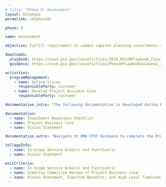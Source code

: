 ```yaml
---
# title: "Phase 0: Assessment"
layout: m3/phase
permalink: /m3phase0/

phase: 0

name: Assessment

objective: Fulfill requirement to submit capital planning investments through Capital Planning and Investment Control (CPIC) process with required additional information.

downloads:
  playbook: https://ussm.gsa.gov//assets/files/2018_M3%20Playbook_Final_Phase%200.pdf
  guidance: https://ussm.gsa.gov//assets/files/Phase0PlaybookGuidance_10.05.18FINAL.pdf

activities:
  programManagement:
    - name: Define Vision
      responsibleParty: customer
    - name: Develop Project Business Case
      responsibleParty: customer

documentation_intro: "The following documentation is developed during Phase 0, follows Federal CPIC requirements, and is used to inform a review, if necessary. Agencies should follow CPIC guidance to develop these outputs. Agencies purchasing transaction processing services only will identify relevant activities and examples for their project using the M3 Services Tailoring Guide."

documentation:
  - name: Investment Readiness Checklist
  - name: Project Business Case
  - name: Vision Statement

documentation_outro: "Navigate to OMB CPIC Guidance to complete the Project Business Case by clicking <a href='https://www.google.com/url?q=https://www.whitehouse.gov/wp-content/uploads/2018/06/fy-2020-it-budget-guidance.pdf&sa=D&source=hangouts&ust=1556303168003000&usg=AFQjCNFfUa_kCwa-W4t9gb3CHJQrQLIYSw'>here</a>."

tollageInfo:
  - name: In-Scope Service Area(s) and Function(s)
  - name: Vision Statement

exitCriteria:
  - name: In-Scope Service Area(s) and Function(s)
  - name: Steering Committee Review of Project Business Case
  - name: Vision Statement, Expected Benefits, and High Level Timelines
---
```

